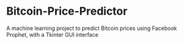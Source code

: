 # Bitcoin-Price-Predictor
A machine learning project to predict Bitcoin prices using Facebook Prophet, with a Tkinter GUI interface
